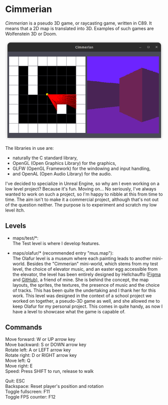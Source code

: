 # Cimmerian

*Cimmerian* is a pseudo 3D game, or raycasting game, written in C89. It means 
that a 2D map is translated into 3D. Examples of such games are Wolfenstein 3D 
or Doom.  

![Raycasting](./screenshots/screenshot_raycasting.png)

The libraries in use are:
- naturally the C standard library,
- OpenGL (Open Graphics Library) for the graphics,
- GLFW (OpenGL Framework) for the windowing and input handling,
- and OpenAL (Open Audio Library) for the audio.

I've decided to specialize in Unreal Engine, so why am I even working on a low 
level project? Because it's fun. Moving on... No seriously, I've always wanted 
to work on such a project, so I'm happy to nibble at this from time to time. 
The aim isn't to make it a commercial project, although that's not out of the 
question neither. The purpose is to experiment and scratch my low level itch.  

## Levels

- maps/test/\*:  
The Test level is where I develop features.  

- maps/olafur/\* (recommended entry "mus.map"):  
The Olafur level is a museum where each painting leads to another mini-world. 
Besides the "Cimmerian" mini-world, which stems from my test level, the choice 
of elevator music, and an easter egg accessible from the elevator, the level 
has been entirely designed by Hellchauffo 
([Figma](https://www.figma.com/proto/UshKwYvv5vY0WgejO4WXR2/Workflow?node-id=82-974) 
and [GitHub](https://github.com/Lucie-Kin)), a friend of mine. She is behind 
the concept, the map layouts, the sprites, the textures, the presence of music 
and the choice of tracks. This has been quite the undertaking and I thank her 
for this work. This level was designed in the context of a school project we 
worked on together, a pseudo-3D game as well, and she allowed me to keep Olafur 
for my personal project. This comes in quite handy, as now I have a level to 
showcase what the game is capable of.

## Commands

Move forward: W or UP arrow key  
Move backward: S or DOWN arrow key  
Rotate left: A or LEFT arrow key  
Rotate right: D or RIGHT arrow key  
Move left: Q  
Move right: E  
Speed: Press SHIFT to run, release to walk  

Quit: ESC  
Backspace: Reset player's position and rotation  
Toggle fullscreen: F11  
Toggle FPS counter: F12  
